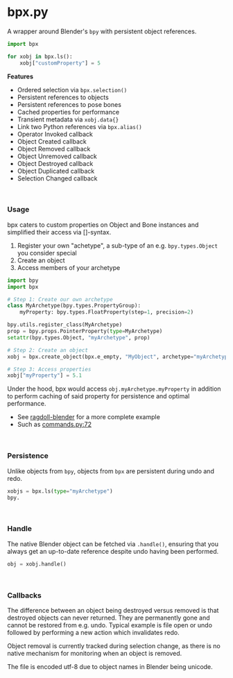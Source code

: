 # bpx.py

A wrapper around Blender's `bpy` with persistent object references.

```py
import bpx

for xobj in bpx.ls():
    xobj["customProperty"] = 5
```

**Features**

- Ordered selection via `bpx.selection()`
- Persistent references to objects
- Persistent references to pose bones
- Cached properties for performance
- Transient metadata via `xobj.data{}`
- Link two Python references via `bpx.alias()`
- Operator Invoked callback
- Object Created callback
- Object Removed callback
- Object Unremoved callback
- Object Destroyed callback
- Object Duplicated callback
- Selection Changed callback

<br>

### Usage

bpx caters to custom properties on Object and Bone instances and simplified their access via []-syntax.

1. Register your own "achetype", a sub-type of an e.g. `bpy.types.Object` you consider special
2. Create an object
3. Access members of your archetype

```py
import bpy
import bpx

# Step 1: Create our own archetype
class MyArchetype(bpy.types.PropertyGroup):
    myProperty: bpy.types.FloatProperty(step=1, precision=2)

bpy.utils.register_class(MyArchetype)
prop = bpy.props.PointerProperty(type=MyArchetype)
setattr(bpy.types.Object, "myArchetype", prop)

# Step 2: Create an object
xobj = bpx.create_object(bpx.e_empty, "MyObject", archetype="myArchetype")

# Step 3: Access properties
xobj["myProperty"] = 5.1
```

Under the hood, bpx would access `obj.myArchetype.myProperty` in addition to perform caching of said property for persistence and optimal performance.

- See [ragdoll-blender](https://github.com/ragdolldynamics/ragdoll-blender) for a more complete example
- Such as [commands.py:72](https://github.com/ragdolldynamics/ragdoll-blender/blob/86fabb7e60b2bff4a0397be1e6f3520b63235199/ragdoll/commands.py#L72)

<br>

### Persistence

Unlike objects from `bpy`, objects from `bpx` are persistent during undo and redo.

```py
xobjs = bpx.ls(type="myArchetype")
bpy.
```

<br>

### Handle

The native Blender object can be fetched via `.handle()`, ensuring that you always get an up-to-date reference despite undo having been performed.

```py
obj = xobj.handle()
```

<br>

### Callbacks

The difference between an object being destroyed versus removed is that
destroyed objects can never returned. They are permanently gone and cannot
be restored from e.g. undo. Typical example is file open or undo followed by
performing a new action which invalidates redo.

Object removal is currently tracked during selection change, as there is
no native mechanism for monitoring when an object is removed.

The file is encoded utf-8 due to object names in Blender being unicode.
